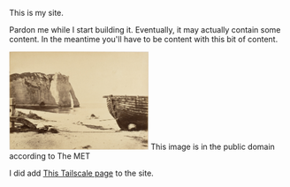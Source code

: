 This is my site.

Pardon me while I start building it. Eventually, it may actually contain some content.
In the meantime you'll have to be content with this bit of content.

<img src='/docs/assets/beach.jpg' width="50%" height="50%">
This image is in the public domain according to The MET

I did add <a href="Accessing lan with Tailscale">This Tailscale page</a> to the site.

